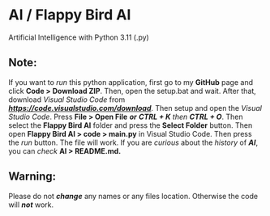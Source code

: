 # AI / Flappy Bird AI
Artificial Intelligence with Python 3.11 (.py)

## Note:
If you want to *run* this python application, first go to my **GitHub** page and click **Code > Download ZIP**. Then, open the setup.bat and wait. After that, download *Visual Studio Code* from ***https://code.visualstudio.com/download***. Then setup and open the *Visual Studio Code*. Press **File > Open File** ***or*** ***CTRL + K*** *then* ***CTRL + O***. Then select the **Flappy Bird AI** folder and press the **Select Folder** button. Then open **Flappy Bird AI > code > main.py** in Visual Studio Code. Then press the *run* button. The file will work. If you are *curious* about the *history* of ***AI***, you can *check* **AI > README.md.**

## Warning:
Please do not ***change*** any names or any files location. Otherwise the code will ***not*** work.
